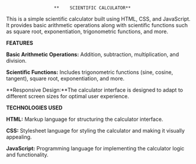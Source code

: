                       **    SCIENTIFIC CALCULATOR**
                                                                                                 
 This is a simple scientific calculator built using HTML, CSS, and JavaScript. It provides basic arithmetic operations along with scientific functions such as square root, exponentiation, trigonometric functions, 
 and more.

**FEATURES**

**Basic Arithmetic Operations:** Addition, subtraction, multiplication, and division.

**Scientific Functions:** Includes trigonometric functions (sine, cosine, tangent), square root, exponentiation, and more.

**Responsive Design:**The calculator interface is designed to adapt to different screen sizes for optimal user experience.

**TECHNOLOGIES USED**

**HTML:** Markup language for structuring the calculator interface.

**CSS:** Stylesheet language for styling the calculator and making it visually appealing.

**JavaScript:** Programming language for implementing the calculator logic and functionality.                                                                                             

                                                                                                 


